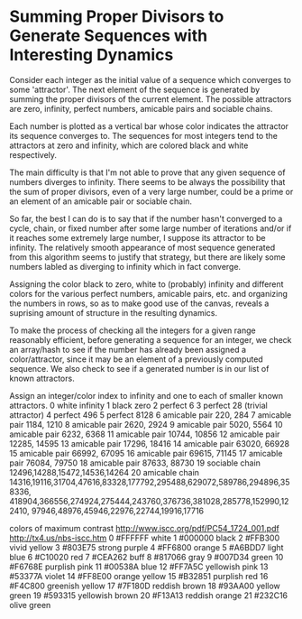 Summing Proper Divisors to Generate Sequences with Interesting Dynamics
=======================================================================

Consider each integer as the initial value of a sequence which converges to some 'attractor'.  The next element of the sequence is generated by summing the proper divisors of the current element.  The possible attractors are zero, infinity, perfect numbers, amicable pairs and sociable chains.

Each number is plotted as a vertical bar whose color indicates the attractor its sequence converges to.  The sequences for most integers tend to the attractors at zero and infinity, which are colored black and white respectively.

The main difficulty is that I'm not able to prove that any given sequence of numbers diverges to infinity.  There seems to be always the possibility that the sum of proper divisors, even of a very large number, could be a prime or an element of an amicable pair or sociable chain.

So far, the best I can do is to say that if the number hasn't converged to a cycle, chain, or fixed number after some large number of iterations and/or if it reaches some extremely large number, I suppose its attractor to be infinity.  The relatively smooth appearance of most sequence generated from this algorithm seems to justify that strategy, but there are likely some numbers labled as diverging to infinity which in fact converge.

Assigning the color black to zero, white to (probably) infinity and different colors for the various perfect numbers, amicable pairs, etc. and organizing the numbers in rows, so as to make good use of the canvas, reveals a suprising amount of structure in the resulting dynamics.

To make the process of checking all the integers for a given range reasonably efficient, before generating a sequence for an integer, we check an array/hash to see if the number has already been assigned a color/attractor, since it may be an element of a previously computed sequence.  We also check to see if a generated number is in our list of known attractors.

Assign an integer/color index to infinity and one to each of smaller known attractors.
0    white   infinity
1    black   zero
2    perfect 6
3    perfect 28 (trivial attractor)
4    perfect 496
5    perfect 8128
6    amicable pair 220, 284
7    amicable pair 1184, 1210
8    amicable pair 2620, 2924
9    amicable pair 5020, 5564
10   amicable pair 6232, 6368
11   amicable pair 10744, 10856
12   amicable pair 12285, 14595
13   amicable pair 17296, 18416
14   amicable pair 63020, 66928
15   amicable pair 66992, 67095
16   amicable pair 69615, 71145
17   amicable pair 76084, 79750
18   amicable pair 87633, 88730
19   sociable chain 12496,14288,15472,14536,14264
20   amicable chain 14316,19116,31704,47616,83328,177792,295488,629072,589786,294896,358336,
                    418904,366556,274924,275444,243760,376736,381028,285778,152990,122410,
                    97946,48976,45946,22976,22744,19916,17716

colors of maximum contrast
http://www.iscc.org/pdf/PC54_1724_001.pdf
http://tx4.us/nbs-iscc.htm
0    #FFFFFF white
1    #000000 black 
2    #FFB300 vivid yellow
3    #803E75 strong purple
4    #FF6800 orange
5    #A6BDD7 light blue
6    #C10020 red
7    #CEA262 buff
8    #817066 gray
9    #007D34 green
10   #F6768E purplish pink
11   #00538A blue
12   #FF7A5C yellowish pink
13   #53377A violet
14   #FF8E00 orange yellow
15   #B32851 purplish red
16   #F4C800 greenish yellow
17   #7F180D reddish brown
18   #93AA00 yellow green
19   #593315 yellowish brown
20   #F13A13 reddish orange
21   #232C16 olive green
